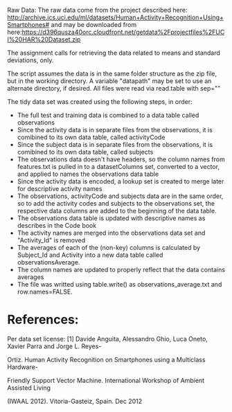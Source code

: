 Raw Data: The raw data come from the project described here:
http://archive.ics.uci.edu/ml/datasets/Human+Activity+Recognition+Using+Smartphones#
and may be downloaded from here:https://d396qusza40orc.cloudfront.net/getdata%2Fprojectfiles%2FUCI%20HAR%20Dataset.zip 

The assignment calls for retrieving the data related to means and standard deviations, only.  

The script assumes the data is in the same folder structure as the zip file, but in the working directory.  A variable "datapath" may be set to use an alternate directory, if desired.
All files were read via read.table with sep=""

The tidy data set was created using the following steps, in order:
* The full test and training data is combined to a data table called observations
* Since the activity data is in separate files from the observations, it is comibined to its own data table, called activityCode
* Since the subject data is in separate files from the observations, it is comibined to its own data table, called subjects
* The observations data doesn't have headers, so the column names from features.txt is pulled in to a datasetColumns set, converted to a vector, and applied to names the observations data table
* Since the activity data is encoded, a lookup set is created to merge later for descriptive activity names
* The observations, activityCode and subjects data are in the same order, so to add the activity codes and subjects to the observations set, the respective data columns are added to the beginning of the data table.
* The observations data table is updated with descriptive names as describes in the Code book
* The activity names are merged into the observations data set and "Activity_Id" is removed
* The averages of each of the (non-key) columns is calculated by Subject_Id and Activity into a new data table called observationsAverage.
* The column names are updated to properly reflect that the data contains averages
* The file was writted using table.write() as observations_average.txt and row.names=FALSE.

References:
========
Per data set license:
[1] Davide Anguita, Alessandro Ghio, Luca Oneto, Xavier Parra and Jorge L. Reyes-
Ortiz. Human Activity Recognition on Smartphones using a Multiclass Hardware-
Friendly Support Vector Machine. International Workshop of Ambient Assisted Living 
(IWAAL 2012). Vitoria-Gasteiz, Spain. Dec 2012